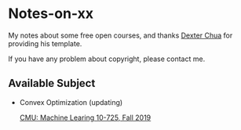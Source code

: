 # Notes-on-xx
My notes about some free open courses, and thanks [Dexter Chua](https://github.com/dalcde) for providing his template.

If you have any problem about copyright, please contact me.

## Available Subject

- Convex Optimization (updating)

  [CMU: Machine Learing 10-725, Fall 2019](https://www.stat.cmu.edu/~ryantibs/convexopt/)